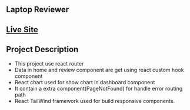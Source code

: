 ## Laptop Reviewer

## [Live Site](https://laptop-reviewer-sadia.netlify.app/)

## Project Description

- This project use react router
- Data in home and review component are get using react custom hook component
- React chart used for show chart in dashboard component
- It contain a extra component(PageNotFound) for handle error routing path
- React TailWind framework used for build responsive components.
